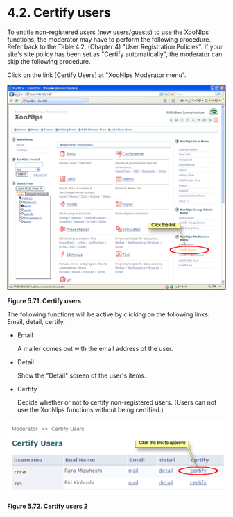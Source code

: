 # 4.2. Certify users

To entitle non-registered users \(new users/guests\) to use the XooNIps functions, the moderator may have to perform the following procedure. Refer back to the Table 4.2. \(Chapter 4\) "User Registration Policies". If your site's site policy has been set as "Certify automatically", the moderator can skip the following procedure.

Click on the link \[Certify Users\] at "XooNIps Moderator menu".

![Certify users](../../../.gitbook/assets/xoonips-operate91%20%281%29.png)

**Figure 5.71. Certify users**

The following functions will be active by clicking on the following links: Email, detail, certify.

* Email

  A mailer comes out with the email address of the user.

* Detail

  Show the "Detail" screen of the user's items.

* Certify

  Decide whether or not to certify non-registered users. \(Users can not use the XooNIps functions without being certified.\)

![Certify users 2](../../../.gitbook/assets/xoonips-operate92%20%281%29.png)

**Figure 5.72. Certify users 2**

